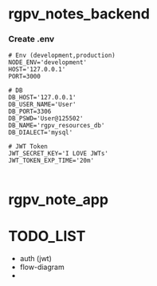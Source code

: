 # rgpv_notes_backend

### Create .env

```
# Env (development,production)
NODE_ENV='development'
HOST='127.0.0.1'
PORT=3000

# DB
DB_HOST='127.0.0.1'
DB_USER_NAME='User'
DB_PORT=3306
DB_PSWD='User@125502'
DB_NAME='rgpv_resources_db'
DB_DIALECT='mysql'

# JWT Token
JWT_SECRET_KEY='I LOVE JWTs'
JWT_TOKEN_EXP_TIME='20m'


```
# rgpv_note_app


# TODO_LIST

- auth (jwt)
- flow-diagram
-